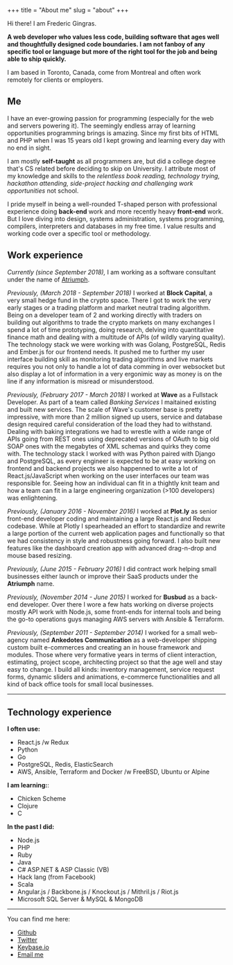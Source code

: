 +++
title = "About me"
slug = "about"
+++

Hi there! I am Frederic Gingras.

**A web developer who values less code, building software that ages well and thoughtfully
designed code boundaries. I am not fanboy of any specific tool or language but more of
the right tool for the job and being able to ship quickly.**

I am based in Toronto, Canada, come from Montreal and often work remotely for
clients or employers.


## Me

I have an ever-growing passion for programming (especially for the web and servers powering it).
The seemingly endless array of learning opportunities programming brings is amazing. Since my
first bits of HTML and PHP when I was 15 years old I kept growing and learning every day with
no end in sight.

I am mostly **self-taught** as all programmers are, but did a college degree that's CS related
before deciding to skip on University. I attribute most of my knowledge and skills to the
_relentless book reading, technology trying, hackathon attending, side-project hacking and
challenging work opportunities_ not school.

I pride myself in being a well-rounded T-shaped person with professional experience doing
**back-end** work and more recently heavy **front-end** work. But I love diving into
design, systems administration, systems programming, compilers, interpreters and databases
in my free time. I value results and working code over a specific tool or methodology.


## Work experience

_Currently (since September 2018),_ I am working as a software consultant
under the name of [Atriumph](https://www.atriumph.com/).

_Previously, (March 2018 - September 2018)_ I worked at **Block Capital**,
a very small hedge fund in the crypto space. There I got to work the very
early stages or a trading platform and market neutral trading algorithm.
Being on a developer team of 2 and working directly with traders on building
out algorithms to trade the crypto markets on many exchanges I spend a lot
of time prototyping, doing research, delving into quantitative finance math
and dealing with a multitude of APIs (of wildly varying quality). The
technology stack we were working with was Golang, PostgreSQL, Redis and
Ember.js for our frontend needs. It pushed me to further my user interface
building skill as monitoring trading algorithms and live markets requires you
not only to handle a lot of data comming in over websocket but also display
a lot of information in a very ergonimic way as money is on the line if any
information is misread or misunderstood.

_Previously, (February 2017 -  March 2018)_ I worked at **Wave** as a
Fullstack Developer. As part of a team called _Banking Services_ I maitained
existing and built new services. The scale of Wave's customer base is pretty
impressive, with more than 2 million signed up users, service and database
design required careful consideration of the load they had to withstand.
Dealing with baking integrations we had to wrestle with a wide range of APIs
going from REST ones using deprecated versions of OAuth to big old SOAP ones
with the megabytes of XML schemas and quirks they come with.
The technology stack I worked with was Python paired with Django and PostgreSQL,
as every engineer is expected to be at easy working on frontend and backend
projects we also happenned to write a lot of React.js/JavaScript when working
on the user interfaces our team was responsible for. Seeing how an individual
can fit in a thightly knit team and how a team can fit in a large engineering
organization (>100 developers) was enlightening.

_Previously, (January 2016 - November 2016)_ I worked at **Plot.ly** as
senior front-end developer coding and maintaining a large React.js and Redux codebase.
While at Plotly I spearheaded an effort to standardize and rewrite a large portion
of the current web application pages and functionally so that we had consistency in
style and robustness going forward. I also built new features like the dashboard
creation app with advanced drag-n-drop and mouse based resizing.

_Previously, (June 2015 - February 2016)_ I did contract work helping small businesses
either launch or improve their SaaS products under the **Atriumph** name.

_Previously, (November 2014 - June 2015)_ I worked for **Busbud** as a
back-end developer. Over there I wore a few hats working on diverse projects
mostly API work with Node.js, some front-ends for internal tools and being
the go-to operations guys managing AWS servers with Ansible & Terraform.

_Previously, (September 2011 - September 2014)_ I worked for a small web-agency
named **Ankedotes Communication** as a web-developer
shipping custom built e-commerces and creating an in house framework and modules.
Those where very formative years in terms of client interaction, estimating, project
scope, architecting project so that the age well and stay easy to change. I build
all kinds: inventory management, service request forms, dynamic sliders and animations,
e-commerce functionalities and all kind of back office tools for small local businesses.

---

## Technology experience

**I often use:**

- React.js /w Redux
- Python
- Go
- PostgreSQL, Redis, ElasticSearch
- AWS, Ansible, Terraform and Docker /w FreeBSD, Ubuntu or Alpine

**I am learning:**:

- Chicken Scheme
- Clojure
- C

**In the past I did:**

- Node.js
- PHP
- Ruby
- Java
- C# ASP.NET & ASP Classic (VB)
- Hack lang (from Facebook)
- Scala
- Angular.js / Backbone.js / Knockout.js / Mithril.js / Riot.js
- Microsoft SQL Server & MySQL & MongoDB

---

You can find me here:

- [Github](http://github.com/kiasaki)
- [Twitter](http://twitter.com/fredericgingras)
- [Keybase.io](https://keybase.io/kiasaki)
- [Email me](mailto:frederic@tulsidin.ca)
